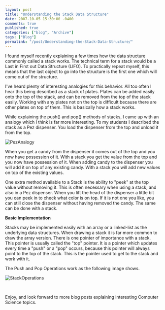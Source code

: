 ```yaml
---
layout: post
title: "Understanding the Stack Data Structure"
date: 2007-10-05 15:30:00 -0400
comments: true
published: true
categories: ["blog", "Archive"]
tags: ["Blog"]
permalink: "/post/Understanding-the-Stack-Data-Structure/"
---
```

<!-- more -->



<p>I found myself recently explaining a few times how the data structure commonly called a stack works. The technical term for a stack would be a Last in First out Data Structure (LIFO). To practically repeat myself, this means that the last object to go into the structure is the first one which will come out of the structure.</p>
<p>I've heard plenty of interesting analogies for this behavior. All too often I hear this being described as a stack of plates. Plates can be added easily onto the top of the stack, and can be removed from the top of the stack easily. Working with any plates not on the top is difficult because there are other plates on top of them. This is basically how a stack works.</p>
<p>While explaining the push() and pop() methods of stacks, I came up with an analogy which I think is far more interesting. To my students I described the stack as a Pez&nbsp;dispenser. You load the dispenser from the top and unload it from the top.</p>
<p><img src="http://static.flickr.com/1159/1490354572_ec75a14755.jpg" border="0" alt="PezAnalogy" /></p>
<p>When you get a candy from the dispenser it comes out of the top and you now have possession of it. With a stack you get the value from the top and you now have possession of it. When adding candy to the dispenser you will add it on top of any existing candy. With a stack you will add new values on top of the existing values.</p>
<p>One extra method available to a Stack is the ability to "peek" at the top value without removing it. This is often necessary when using a stack, and also in a Pez dispenser. When you lift the head of the dispenser a little bit you can peek in to check what color is on top. If it is not one you like, you can still close the dispenser without having removed the candy. The same can be done with a stack.</p>
<p><strong>Basic Implementation</strong></p>
<p>Stacks may be implemented easily with an array or a linked-list as the underlying data structures. When drawing a stack it is far more common to draw the array version. There is one pointer of importance with a stack. This pointer is usually called the "top" pointer. It is a pointer which updates every time a "push" or a "pop" occurs, because this pointer will always point to the top of the stack. This is the pointer used to get to the stack and work with it.</p>
<p>The Push and Pop Operations work as the following image shows.</p>
<p><img src="http://static.flickr.com/1350/1490540282_c96252968c.jpg" border="0" alt="StackOperations" /></p>
<p>&nbsp;</p>
<p>Enjoy, and look forward to more blog posts explaining interesting Computer Science topics.</p>
